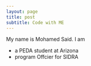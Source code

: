 ```yaml
---
layout: page
title: post
subtitle: Code with ME
---
```


My name is Mohamed Said. I am 

- a PEDA student at Arizona
-  program Offcier for SIDRA




